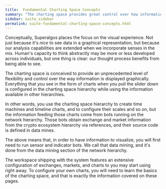 ```yaml
---
title:  Fundamental Charting Space Concepts
summary: "The charting space provides great control over how information generated on other hierarchies is visualized."
sidebar: suite_sidebar
permalink: suite-fundamental-charting-space-concepts.html
---
```


Conceptually, Superalgos places the focus on the visual experience. Not just because it's *nice* to see data in a graphical representation, but because our analysis capabilities are extended when we incorporate senses in the mix. Human's capacity to think abstractly may be more or less developed across individuals, but one thing is clear: our thought process benefits from being able to see.

The <a data-toggle="tooltip" data-original-title="{{site.data.charting_space.charting_space}}">charting space</a> is conceived to provide an unprecedented level of flexibility and control over the way information is displayed graphically. Everything that you see in the form of charts when you pull the slider down is configured in the charting space hierarchy while using the information available in other <a data-toggle="tooltip" data-original-title="{{site.data.concepts.hierarchy}}">hierarchies</a>.

In other words, you use the charting space hierarchy to create <a data-toggle="tooltip" data-original-title="{{site.data.charting_space.time_machine}}">time machines</a> and <a data-toggle="tooltip" data-original-title="{{site.data.charting_space.timeline_chart}}">timeline charts</a>, and to configure their scales and so on, but the information feeding those charts come from <a data-toggle="tooltip" data-original-title="{{site.data.concepts.bot}}">bots</a> running on the <a data-toggle="tooltip" data-original-title="{{site.data.network.network}}">network</a> hierarchy. Those bots obtain exchange and market information from the <a data-toggle="tooltip" data-original-title="{{site.data.crypto_ecosystem.crypto_ecosystem}}">crypto ecosystem</a> hierarchy via <a data-toggle="tooltip" data-original-title="{{site.data.concepts.reference}}">references</a>, and their source code is defined in <a data-toggle="tooltip" data-original-title="{{site.data.data_mine.data_mine}}">data mines</a>.

The above means that, in order to have information to visualize, you will first need to run <a data-toggle="tooltip" data-original-title="{{site.data.concepts.sensor_bot}}">sensor</a> and <a data-toggle="tooltip" data-original-title="{{site.data.concepts.indicator_bot}}">indicator</a> bots. We call that <a data-toggle="tooltip" data-original-title="{{site.data.network.data_mining}}">data mining</a>, and it's done from the data mining section of the network hierarchy.

The workspace shipping with the system features an extensive configuration of exchanges, markets, and charts to you may start using right away. To configure your own charts, you will need to learn the basics of the charting space, and that is exactly the information covered on these pages.